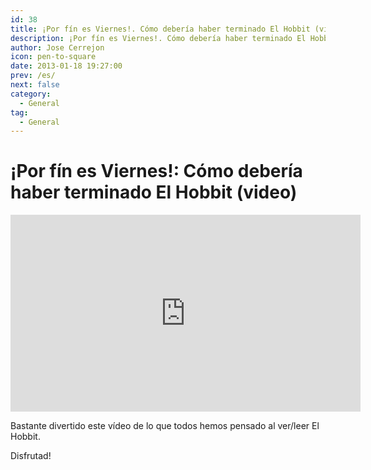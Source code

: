 ```yaml
---
id: 38
title: ¡Por fín es Viernes!. Cómo debería haber terminado El Hobbit (video)
description: ¡Por fín es Viernes!. Cómo debería haber terminado El Hobbit (video)
author: Jose Cerrejon
icon: pen-to-square
date: 2013-01-18 19:27:00
prev: /es/
next: false
category:
  - General
tag:
  - General
---
```


# ¡Por fín es Viernes!: Cómo debería haber terminado El Hobbit (video)

<iframe width="560" height="315" src="http://www.youtube.com/embed/JrKXH1CeXck" frameborder="0" allowfullscreen></iframe>

Bastante divertido este vídeo de lo que todos hemos pensado al ver/leer El Hobbit.

Disfrutad!